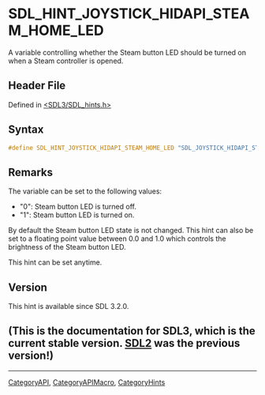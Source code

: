 # SDL_HINT_JOYSTICK_HIDAPI_STEAM_HOME_LED

A variable controlling whether the Steam button LED should be turned on when a Steam controller is opened.

## Header File

Defined in [<SDL3/SDL_hints.h>](https://github.com/libsdl-org/SDL/blob/main/include/SDL3/SDL_hints.h)

## Syntax

```c
#define SDL_HINT_JOYSTICK_HIDAPI_STEAM_HOME_LED "SDL_JOYSTICK_HIDAPI_STEAM_HOME_LED"
```

## Remarks

The variable can be set to the following values:

- "0": Steam button LED is turned off.
- "1": Steam button LED is turned on.

By default the Steam button LED state is not changed. This hint can also be
set to a floating point value between 0.0 and 1.0 which controls the
brightness of the Steam button LED.

This hint can be set anytime.

## Version

This hint is available since SDL 3.2.0.

## (This is the documentation for SDL3, which is the current stable version. [SDL2](https://wiki.libsdl.org/SDL2/) was the previous version!)



----
[CategoryAPI](CategoryAPI), [CategoryAPIMacro](CategoryAPIMacro), [CategoryHints](CategoryHints)

